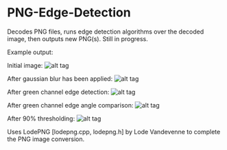 # PNG-Edge-Detection
Decodes PNG files, runs edge detection algorithms over the decoded image, then outputs new PNG(s). Still in progress.

Example output:

Initial image:
![alt tag](https://github.com/sjsimps/PNG-Edge-Detection/blob/master/Image_Edge_Detection/test.png)

After gaussian blur has been applied:
![alt tag](https://github.com/sjsimps/PNG-Edge-Detection/blob/master/Image_Edge_Detection/testxGauss5.png)

After green channel edge detection:
![alt tag](https://github.com/sjsimps/PNG-Edge-Detection/blob/master/Image_Edge_Detection/testxB5.png)

After green channel edge angle comparison:
![alt tag](https://github.com/sjsimps/PNG-Edge-Detection/blob/master/Image_Edge_Detection/testxAB5.png)

After 90% thresholding:
![alt tag](https://github.com/sjsimps/PNG-Edge-Detection/blob/master/Image_Edge_Detection/threshold.png)


Uses LodePNG [lodepng.cpp, lodepng.h] by Lode Vandevenne to complete the PNG image conversion.

